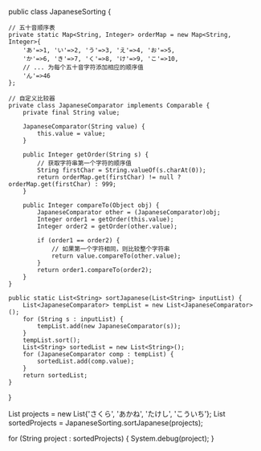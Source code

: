 public class JapaneseSorting {

    // 五十音顺序表
    private static Map<String, Integer> orderMap = new Map<String, Integer>{
        'あ'=>1, 'い'=>2, 'う'=>3, 'え'=>4, 'お'=>5,
        'か'=>6, 'き'=>7, 'く'=>8, 'け'=>9, 'こ'=>10,
        // ... 为每个五十音字符添加相应的顺序值
        'ん'=>46
    };

    // 自定义比较器
    private class JapaneseComparator implements Comparable {
        private final String value;

        JapaneseComparator(String value) {
            this.value = value;
        }

        public Integer getOrder(String s) {
            // 获取字符串第一个字符的顺序值
            String firstChar = String.valueOf(s.charAt(0));
            return orderMap.get(firstChar) != null ? orderMap.get(firstChar) : 999;
        }

        public Integer compareTo(Object obj) {
            JapaneseComparator other = (JapaneseComparator)obj;
            Integer order1 = getOrder(this.value);
            Integer order2 = getOrder(other.value);

            if (order1 == order2) {
                // 如果第一个字符相同，则比较整个字符串
                return value.compareTo(other.value);
            }
            return order1.compareTo(order2);
        }
    }

    public static List<String> sortJapanese(List<String> inputList) {
        List<JapaneseComparator> tempList = new List<JapaneseComparator>();
        for (String s : inputList) {
            tempList.add(new JapaneseComparator(s));
        }
        tempList.sort();
        List<String> sortedList = new List<String>();
        for (JapaneseComparator comp : tempList) {
            sortedList.add(comp.value);
        }
        return sortedList;
    }
}



List<String> projects = new List<String>{'さくら', 'あかね', 'たけし', 'こういち'};
List<String> sortedProjects = JapaneseSorting.sortJapanese(projects);

for (String project : sortedProjects) {
    System.debug(project);
}

